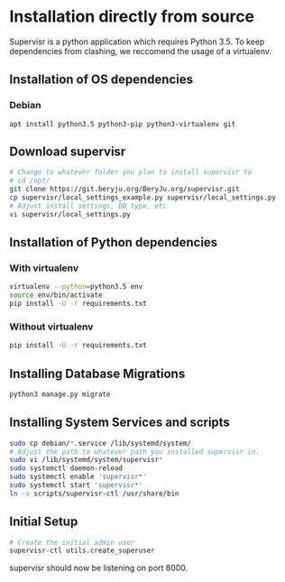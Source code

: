 # Installation directly from source

Supervisr is a python application which requires Python 3.5. To keep dependencies from clashing, we reccomend the usage of a virtualenv.

## Installation of OS dependencies

### Debian

`apt install python3.5 python3-pip python3-virtualenv git`

## Download supervisr

```bash
# Change to whatever folder you plan to install supervisr to
# cd /opt/
git clone https://git.beryju.org/BeryJu.org/supervisr.git
cp supervisr/local_settings_example.py supervisr/local_settings.py
# Adjust install settings, DB type, etc
vi supervisr/local_settings.py
```

## Installation of Python dependencies

### With virtualenv

```bash
virtualenv --python=python3.5 env
source env/bin/activate
pip install -U -r requirements.txt
```

### Without virtualenv

```bash
pip install -U -r requirements.txt
```

## Installing Database Migrations

```bash
python3 manage.py migrate
```

## Installing System Services and scripts

```bash
sudo cp debian/*.service /lib/systemd/system/
# Adjust the path to whatever path you installed supervisr in.
sudo vi /lib/systemd/system/supervisr*
sudo systemctl daemon-reload
sudo systemctl enable 'supervisr*'
sudo systemctl start 'supervisr*'
ln -s scripts/supervisr-ctl /usr/share/bin
```

## Initial Setup

```bash
# Create the initial admin user
supervisr-ctl utils.create_superuser
```

supervisr should now be listening on port 8000.
